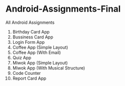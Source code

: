 # Android-Assignments-Final
All Android Assignments

1. Birthday Card App
2. Bussiness Card App
3. Login Form App
4. Coffee App (Simple Layout)
5. Coffee App (With Email)
6. Quiz App
7. Miwok App (Simple Layout)
8. Miwok App (With Musical Structure)
9. Code Counter 
10. Report Card App
